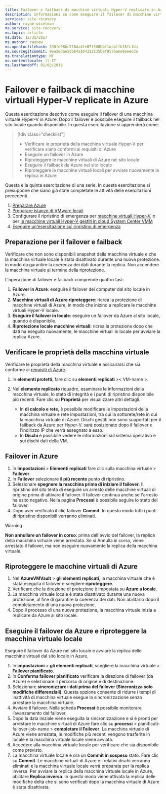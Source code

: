 ```yaml
---
title: Failover e failback di macchine virtuali Hyper-V replicate in Azure con Site Recovery | Microsoft Docs
description: Informazioni su come eseguire il failover di macchine virtuali Hyper-V in Azure e il failback nel sito locale con Azure Site Recovery
services: site-recovery
author: rayne-wiselman
ms.service: site-recovery
ms.topic: article
ms.date: 12/31/2017
ms.author: raynew
ms.openlocfilehash: 390fe98bc718da4fe07f580bbf1dcbffbf8fc1ba
ms.sourcegitcommit: 9ea2edae5dbb4a104322135bef957ba6e9aeecde
ms.translationtype: MT
ms.contentlocale: it-IT
ms.lasthandoff: 01/03/2018
---
```

# <a name="fail-over-and-fail-back-hyper-v-vms-replicated-to-azure"></a>Failover e failback di macchine virtuali Hyper-V replicate in Azure

Questa esercitazione descrive come eseguire il failover di una macchina virtuale Hyper-V in Azure. Dopo il failover è possibile eseguire il failback nel sito locale quando disponibile. In questa esercitazione si apprenderà come:

> [!div class="checklist"]
> * Verificare le proprietà della macchina virtuale Hyper-V per verificare siano conformi ai requisiti di Azure
> * Eseguire un failover in Azure
> * Riproteggere le macchine virtuali di Azure nel sito locale
> * Eseguire il failback da Azure nel sito locale
> * Riproteggere le macchine virtuali locali per avviare nuovamente la replica in Azure

Questa è la quinta esercitazione di una serie. In questa esercitazione si presuppone che siano già state completate le attività delle esercitazioni precedenti.

1. [Preparare Azure](tutorial-prepare-azure.md)
2. [Preparare istanze di VMware locali](tutorial-prepare-on-premises-hyper-v.md)
3. Configurare il ripristino di emergenza per [macchine virtuali Hyper-V](tutorial-hyper-v-to-azure.md), o per [le macchine virtuali Hyper-V gestiti in cloud System Center VMM](tutorial-hyper-v-vmm-to-azure.md)
4. [Eseguire un'esercitazione sul ripristino di emergenza](tutorial-dr-drill-azure.md)

## <a name="prepare-for-failover-and-failback"></a>Preparazione per il failover e failback

Verificare che non sono disponibili snapshot della macchina virtuale e che la macchina virtuale locale è stata disattivato durante una nuova protezione. in modo da garantire la coerenza dei dati durante la replica. Non accendere la macchina virtuale al termine della riprotezione. 

L'operazione di failover e failback comprende quattro fasi:

1. **Failover in Azure**: eseguire il failover dei computer dal sito locale in Azure.
2. **Macchine virtuali di Azure riproteggere**: ricrea la protezione di macchine virtuali di Azure, in modo che inizino a replicare le macchine virtuali Hyper-V locale.
3. **Eseguire il failover in locale**: eseguire un failover da Azure al sito locale, quando è disponibile.
4. **Riprotezione locale macchine virtuali**: ricrea la protezione dopo che dati ha eseguito nuovamente, le macchine virtuali in locale per avviare la replica Azure.

## <a name="verify-vm-properties"></a>Verificare le proprietà della macchina virtuale

Verificare le proprietà della macchina virtuale e assicurarsi che sia conforme ai [requisiti di Azure](site-recovery-support-matrix-to-azure.md#failed-over-azure-vm-requirements).

1. In **elementi protetti**, fare clic su **elementi replicati** >< VM-name >.

2. Nel **elemento replicato** riquadro, esaminare le informazioni della macchina virtuale, lo stato di integrità e i punti di ripristino disponibile più recenti. Fare clic su **Proprietà** per visualizzare altri dettagli.
     - In **di calcolo e rete**, è possibile modificare le impostazioni della macchina virtuale e rete impostazioni, tra cui la sottorete/rete in cui la macchina virtuale di Azure. Dischi gestiti non sono supportati per il failback da Azure per Hyper-V.
   sarà posizionato dopo il failover e l'indirizzo IP che verrà assegnato a esso.
    - In **Dischi** è possibile vedere le informazioni sul sistema operativo e sui dischi dati della VM.

## <a name="fail-over-to-azure"></a>Failover in Azure

1. In **Impostazioni** > **Elementi replicati** fare clic sulla macchina virtuale > **Failover**.
2. In **Failover** selezionare il **più recente** punto di ripristino. 
3. Selezionare **spegnere la macchina prima di iniziare il failover**. Il ripristino del sito tenta di eseguire un arresto delle macchine virtuali di origine prima di attivare il failover. Il failover continua anche se l'arresto ha esito negativo. Nella pagina **Processi** è possibile seguire lo stato del failover.
4. Dopo aver verificato il clic failover **Commit**. In questo modo tutti i punti di ripristino disponibili verranno eliminati.

> [!WARNING]
> **Non annullare un failover in corso**: prima dell'avvio del failover, la replica della macchina virtuale viene arrestata. Se si Annulla in corso, viene arrestato il failover, ma non eseguire nuovamente la replica della macchina virtuale.

## <a name="reprotect-azure-vms"></a>Riproteggere le macchine virtuali di Azure

1. Nel **AzureVMVault** > **gli elementi replicati**, la macchina virtuale che è stata eseguita il failover e scegliere **riproteggere**.
2. Verificare che la direzione di protezione è impostata su **Azure a locale**.
3. La macchina virtuale locale è stata disattivato durante una nuova protezione, al fine di garantire la coerenza dei dati. Non abilitarlo dopo il completamento di una nuova protezione.
4. Dopo il processo di una nuova protezione, la macchina virtuale inizia a replicare da Azure al sito locale.



## <a name="fail-over-from-azure-and-reprotect-the-on-premises-vm"></a>Eseguire il failover da Azure e riproteggere la macchina virtuale locale

Eseguire il failover da Azure nel sito locale e avviare la replica delle macchine virtuali dal sito locale in Azure.

1. In **impostazioni** > **gli elementi replicati**, scegliere la macchina virtuale > **Failover pianificato**.
2. In **Conferma failover pianificato** verificare la direzione di failover (da Azure) e selezionare il percorso di origine e di destinazione.
3. Selezionare **sincronizzare i dati prima del failover (Sincronizza solo modifiche differenziali)**. Questa opzione consente di ridurre i tempi di inattività di macchina virtuale esegue la sincronizzazione senza arrestare la macchina virtuale.
4. Avviare il failover. Nella scheda **Processi** è possibile monitorare l’avanzamento del failover.
5. Dopo la data iniziale viene eseguita la sincronizzazione e si è pronti per arrestare le macchine virtuali di Azure fare clic su **processi** > pianificati-failover-job-name > **completare il Failover**. La macchina virtuale di Azure viene arrestata, le modifiche più recenti vengono trasferite in locale e la macchina virtuale locale viene avviata.
6. Accedere alla macchina virtuale locale per verificare che sia disponibile come previsto.
7. La macchina virtuale locale è ora un **Commit in sospeso** stato. Fare clic su **Commit**. Le macchine virtuali di Azure e i relativi dischi verranno eliminati e la macchina virtuale locale verrà preparata per la replica inversa.
Per avviare la replica della macchina virtuale locale in Azure, abilitare **Replica inversa**. In questo modo viene attivata la replica delle modifiche delta che si sono verificati dopo la macchina virtuale di Azure è stata disattivata.  

